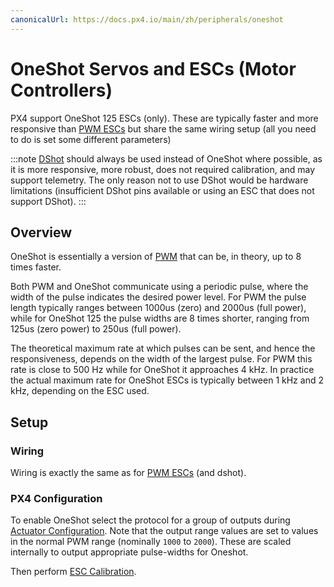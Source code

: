 ```yaml
---
canonicalUrl: https://docs.px4.io/main/zh/peripherals/oneshot
---
```


# OneShot Servos and ESCs (Motor Controllers)

PX4 support OneShot 125 ESCs (only). These are typically faster and more responsive than [PWM ESCs](../peripherals/pwm_escs_and_servo.md) but share the same wiring setup (all you need to do is set some different parameters)

:::note
[DShot](../peripherals/dshot.md) should always be used instead of OneShot where possible, as it is more responsive, more robust, does not required calibration, and may support telemetry. The only reason not to use DShot would be hardware limitations (insufficient DShot pins available or using an ESC that does not support DShot).
:::


## Overview

OneShot is essentially a version of [PWM](../peripherals/pwm_escs_and_servo.md) that can be, in theory, up to 8 times faster.

Both PWM and OneShot communicate using a periodic pulse, where the width of the pulse indicates the desired power level. For PWM the pulse length typically ranges between 1000us (zero) and 2000us (full power), while for OneShot 125 the pulse widths are 8 times shorter, ranging from 125us (zero power) to 250us (full power).

The theoretical maximum rate at which pulses can be sent, and hence the responsiveness, depends on the width of the largest pulse. For PWM this rate is close to 500 Hz while for OneShot it approaches 4 kHz. In practice the actual maximum rate for OneShot ESCs is typically between 1 kHz and 2 kHz, depending on the ESC used.


## Setup

### Wiring

Wiring is exactly the same as for [PWM ESCs](../peripherals/pwm_escs_and_servo.md) (and dshot).

### PX4 Configuration

To enable OneShot select the protocol for a group of outputs during [Actuator Configuration](../config/actuators.md). Note that the output range values are set to values in the normal PWM range (nominally `1000` to `2000`). These are scaled internally to output appropriate pulse-widths for Oneshot.

Then perform [ESC Calibration](../advanced_config/esc_calibration.md).
